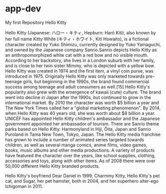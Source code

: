 # app-dev
My first Repository
Hello Kitty

Hello Kitty (Japanese: ハロー・キティ, Hepburn: Harō Kiti), also known by her full name Kitty White (キティ・ホワイト, Kiti Howaito), 
is a fictional character created by Yuko Shimizu, currently designed by Yuko Yamaguchi, 
and owned by the Japanese company Sanrio.Sanrio depicts Hello Kitty as an anthropomorphized white cat with a red bow and no visible mouth.
According to her backstory, she lives in a London suburb with her family, and is close to her twin sister Mimmy, who is depicted with a yellow bow.
Hello Kitty was created in 1974 and the first item, a vinyl coin purse, was introduced in 1975.
Originally Hello Kitty was only marketed towards pre-teenage girls, but beginning in the 1990s,
the brand found commercial success among teenage and adult consumers as well.[15] Hello Kitty's popularity also grew with the emergence of kawaii (cute) culture.
The brand went into decline in Japan after the 1990s, but continued to grow in the international market.
By 2010 the character was worth $5 billion a year and The New York Times called her a "global marketing phenomenon".
By 2014, when Hello Kitty was 40 years old, she was worth about $8 billion a year.
UNICEF has appointed Hello Kitty children's ambassador and the Japanese government appointed her ambassador of tourism.
There are Sanrio theme parks based on Hello Kitty: Harmonyland in Hiji, Ōita, Japan and Sanrio Puroland in Tama New Town, Tokyo, Japan. 
The Hello Kitty media franchise has grown to include a number of animated series targeted towards children, as well as several manga comics, 
anime films, video games, books, music albums and other media productions. 
A variety of products have featured the character over the years, like school supplies, clothing, accessories and toys, 
along with other items. As of 2008 there were over 50,000 different Hello Kitty branded products.

Hello Kitty's boyfriend Dear Daniel in 1999, Charmmy Kitty, Hello Kitty's pet cat, and Sugar, her pet hamster, both in 2004, and her superhero alter-ego Ichigoman in 2011.
